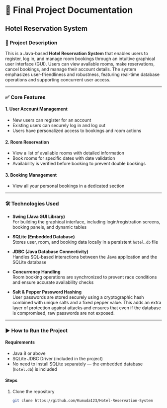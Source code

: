 
# 🏨 Final Project Documentation  
## Hotel Reservation System

### 📌 Project Description  
This is a Java-based **Hotel Reservation System** that enables users to register, log in, and manage room bookings through an intuitive graphical user interface (GUI). Users can view available rooms, make reservations, cancel bookings, and manage their account details. The system emphasizes user-friendliness and robustness, featuring real-time database operations and supporting concurrent user access.

---

### ✅ Core Features  

#### 1. User Account Management  
- New users can register for an account  
- Existing users can securely log in and log out  
- Users have personalized access to bookings and room actions  

#### 2. Room Reservation  
- View a list of available rooms with detailed information  
- Book rooms for specific dates with date validation  
- Availability is verified before booking to prevent double bookings  

#### 3. Booking Management  
- View all your personal bookings in a dedicated section  

---

### 🛠️ Technologies Used  

- **Swing (Java GUI Library)**  
  For building the graphical interface, including login/registration screens, booking panels, and dynamic tables  

- **SQLite (Embedded Database)**  
  Stores user, room, and booking data locally in a persistent `hotel.db` file  

- **JDBC (Java Database Connectivity)**  
  Handles SQL-based interactions between the Java application and the SQLite database  

- **Concurrency Handling**  
  Room booking operations are synchronized to prevent race conditions and ensure accurate availability checks

- **Salt & Pepper Password Hashing**  
  User passwords are stored securely using a cryptographic hash combined with unique salts and a fixed pepper value. This adds an extra layer of protection against attacks and ensures that even if the database is compromised, raw passwords are not exposed.


---

### ▶️ How to Run the Project  

#### Requirements  
- Java 8 or above  
- SQLite JDBC Driver (included in the project)  
- No need to install SQLite separately — the embedded database (`hotel.db`) is included

#### Steps  
1. Clone the repository  
   ```bash
   git clone https://github.com/Kumuda123/Hotel-Reservation-System
